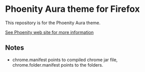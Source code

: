 Phoenity Aura theme for Firefox
=============
This repository is for the Phoenity Aura theme.

[See Phoenity web site for more information](http://phoenity.com/)

Notes
-----

* chrome.manifest points to compiled chrome jar file, chrome.folder.manifest points to the folders.